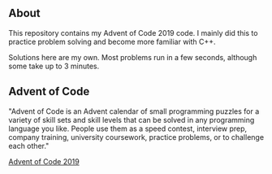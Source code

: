 
## About

This repository contains my Advent of Code 2019 code. I mainly did this to practice problem solving and become more familiar with C++.

Solutions here are my own. Most problems run in a few seconds, although some take up to 3 minutes. 

## Advent of Code

"Advent of Code is an Advent calendar of small programming puzzles for a variety of skill sets and skill levels that can be solved in any programming language you like. People use them as a speed contest, interview prep, company training, university coursework, practice problems, or to challenge each other."

[Advent of Code 2019](https://adventofcode.com/2019) 

